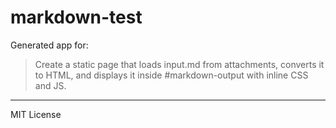 # markdown-test

Generated app for:

> Create a static page that loads input.md from attachments, converts it to HTML, and displays it inside #markdown-output with inline CSS and JS.

---
MIT License